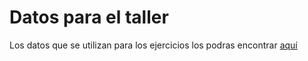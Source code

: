 # Datos para el taller

Los datos que se utilizan para los ejercicios los podras encontrar [aquí](https://drive.google.com/drive/folders/1l0LPu0ZtRyQA0tTf5bn0fJOr3W3K5LxU?usp=sharing)